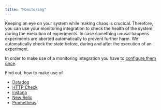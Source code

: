 ```yaml
---
title: "Monitoring"
---
```

Keeping an eye on your system while making chaos is crucical. Therefore, you can use your monitoring integration to check the health of the system during the
execution of experiments. In case something unusal happens experiments are aborted automatically to prevent further harm. We automatically check the state
before, during and after the execution of an experiment.

In order to make use of a monitoring integration you have to [configure them once](../install-configure/70-configure-monitoring).

Find out, how to make use of
- [Datadog](30-monitoring/10-datadog)
- [HTTP Check](30-monitoring/20-http-check)
- [Instana](30-monitoring/30-instana)
- [New Relic](30-monitoring/40-newrelic)
- [Prometheus](30-monitoring/50-prometheus)

